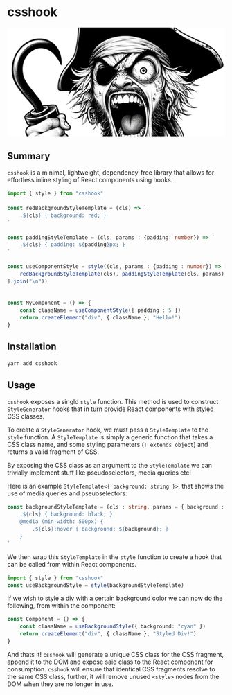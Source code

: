 # csshook

<div align="center">
    <img src="logo.png">
</div>

## Summary

`csshook` is a minimal, lightweight, dependency-free library that allows for effortless inline styling of React components using hooks.

```typescript
import { style } from "csshook"

const redBackgroundStyleTemplate = (cls) => `
    .${cls} { background: red; }
`

const paddingStyleTemplate = (cls, params : {padding: number}) => `
    .${cls} { padding: ${padding}px; }
`

const useComponentStyle = style((cls, params : {padding : number}) => [
    redBackgroundStyleTemplate(cls), paddingStyleTemplate(cls, params)
].join("\n"))


const MyComponent = () => {
    const className = useComponentStyle({ padding : 5 })
    return createElement("div", { className }, "Hello!")
}
```

## Installation

```bash
yarn add csshook
```

## Usage

`csshook` exposes a singld `style` function. This method is used to construct `StyleGenerator` hooks that in turn provide React components with styled CSS classes.

To create a `StyleGenerator` hook, we must pass a `StyleTemplate` to the `style` function. A `StyleTemplate` is simply a generic function that takes a CSS class name, and some styling parameters (`T extends object`) and returns a valid fragment of CSS.

By exposing the CSS class as an argument to the `StyleTemplate` we can trivially implement stuff like pseudoselectors, media queries etc!

Here is an example `StyleTemplate<{ background: string }>`, that shows the use of media queries and pseuoselectors:

```typescript
const backgroundStyleTemplate = (cls : string, params = { background : string }) => `
    .${cls} { background: black; }
    @media (min-width: 500px) {
        .${cls}:hover { background: ${background}; }
    }
`
```

We then wrap this `StyleTemplate` in the `style` function to create a hook that can be called from within React components.

```typescript
import { style } from "csshook"
const useBackgroundStyle = style(backgroundStyleTemplate)
```

If we wish to style a div with a certain background color we can now do the following, from within the component:

```typescript
const Component = () => {
    const className = useBackgroundStyle({ background: "cyan" })
    return createElement("div", { className }, "Styled Div!")
}
```

And thats it! `csshook` will generate a unique CSS class for the CSS fragment, append it to the DOM and expose said class to the React component for consumption. `csshook` will ensure that identical CSS fragments resolve to the same CSS class, further, it will remove unused `<style>` nodes from the DOM when they are no longer in use.
